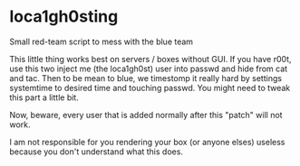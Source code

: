 # loca1gh0sting
Small red-team script to mess with the blue team

This little thing works best on servers / boxes without GUI.
If you have r00t, use this two inject me (the loca1gh0st) user into passwd and hide from cat and tac.
Then to be mean to blue, we timestomp it really hard by settings systemtime to desired time and touching passwd. You might need to tweak this part a little bit.

Now, beware, every user that is added normally after this "patch" will not work.

I am not responsible for you rendering your box (or anyone elses) useless because you don't understand what this does.
